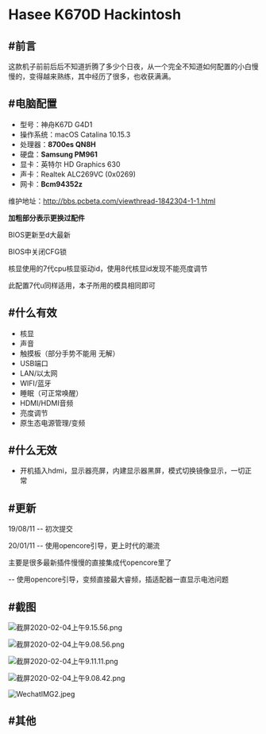 # Hasee K670D Hackintosh

## #前言

这款机子前前后后不知道折腾了多少个日夜，从一个完全不知道如何配置的小白慢慢的，变得越来熟练，其中经历了很多，也收获满满。

## #电脑配置

- 型号：神舟K67D G4D1
- 操作系统：macOS Catalina 10.15.3
- 处理器：**8700es QN8H**
- 硬盘：**Samsung PM961**
- 显卡：英特尔 HD Graphics 630
- 声卡：Realtek ALC269VC (0x0269)
- 网卡：**Bcm94352z**

维护地址：http://bbs.pcbeta.com/viewthread-1842304-1-1.html

**加粗部分表示更换过配件**

BIOS更新至d大最新

BIOS中关闭CFG锁

核显使用的7代cpu核显驱动id，使用8代核显id发现不能亮度调节

此配置7代u同样适用，本子所用的模具相同即可

## #什么有效

- 核显
- 声音
- 触摸板（部分手势不能用 无解）
- USB端口
- LAN/以太网
- WIFI/蓝牙
- 睡眠（可正常唤醒）
- HDMI/HDMI音频
- 亮度调节
- 原生态电源管理/变频



## #什么无效
 - 开机插入hdmi，显示器亮屏，内建显示器黑屏，模式切换镜像显示，一切正常



## #更新

19/08/11 -- 初次提交

20/01/11 
-- 使用opencore引导，更上时代的潮流

   主要是很多最新插件慢慢的直接集成代opencore里了
 
 -- 使用opencore引导，变频直接最大睿频，插适配器一直显示电池问题


## #截图

![截屏2020-02-04上午9.15.56.png](https://i.loli.net/2020/02/04/NLMEYUg2Sdc6D18.png)

![截屏2020-02-04上午9.08.56.png](https://i.loli.net/2020/02/04/892XnIDEr7hWT6F.png)

![截屏2020-02-04上午9.11.11.png](https://i.loli.net/2020/02/04/myTcfS2EUpGhsiB.png)

![截屏2020-02-04上午9.08.42.png](https://i.loli.net/2020/02/04/bfHSxzTaO5DJmpe.png)

![WechatIMG2.jpeg](https://i.loli.net/2020/02/04/TXJlkZHRBS1thsU.jpg)

## #其他

